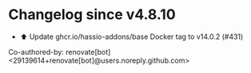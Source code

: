 # Changelog since v4.8.10
- ⬆️ Update ghcr.io/hassio-addons/base Docker tag to v14.0.2 (#431)

Co-authored-by: renovate[bot] <29139614+renovate[bot]@users.noreply.github.com> 
